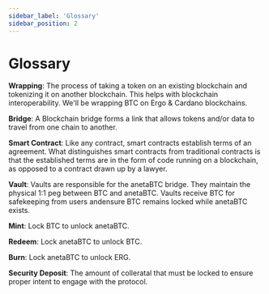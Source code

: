 ```yaml
---
sidebar_label: 'Glossary'
sidebar_position: 2
---
```

# Glossary

**Wrapping**:
 The process of taking a token on an existing blockchain and tokenizing it on another blockchain. This helps with blockchain interoperability. We'll be wrapping BTC on Ergo & Cardano blockchains.

**Bridge**: A Blockchain bridge forms a link that allows tokens and/or data to travel from one chain to another.

**Smart Contract**: Like any contract, smart contracts establish terms of an agreement. What distinguishes smart contracts from traditional contracts is that the established terms are in the form of code running on a blockchain, as opposed to a contract drawn up by a lawyer.

**Vault**: Vaults are responsible for the anetaBTC bridge. They maintain the physical 1:1 peg between BTC and anetaBTC. Vaults receive BTC for safekeeping from users andensure BTC remains locked while anetaBTC exists.

**Mint**: Lock BTC to unlock anetaBTC.

**Redeem**: Lock anetaBTC to unlock BTC.

**Burn**: Lock anetaBTC to unlock ERG.

**Security Deposit**: The amount of colleratal that must be locked to ensure proper intent to engage with the protocol.